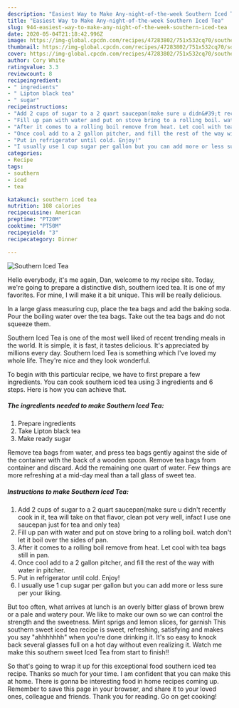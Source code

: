 ```yaml
---
description: "Easiest Way to Make Any-night-of-the-week Southern Iced Tea"
title: "Easiest Way to Make Any-night-of-the-week Southern Iced Tea"
slug: 944-easiest-way-to-make-any-night-of-the-week-southern-iced-tea
date: 2020-05-04T21:18:42.996Z
image: https://img-global.cpcdn.com/recipes/47283802/751x532cq70/southern-iced-tea-recipe-main-photo.jpg
thumbnail: https://img-global.cpcdn.com/recipes/47283802/751x532cq70/southern-iced-tea-recipe-main-photo.jpg
cover: https://img-global.cpcdn.com/recipes/47283802/751x532cq70/southern-iced-tea-recipe-main-photo.jpg
author: Cory White
ratingvalue: 3.3
reviewcount: 8
recipeingredient:
- " ingredients"
- " Lipton black tea"
- " sugar"
recipeinstructions:
- "Add 2 cups of sugar to a 2 quart saucepan(make sure u didn&#39;t recently cook in it, tea will take on that flavor, clean pot very well, infact I use one saucepan just for tea and only tea)"
- "Fill up pan with water and put on stove bring to a rolling boil. watch don&#39;t let it boil over the sides of pan."
- "After it comes to a rolling boil remove from heat. Let cool with tea bags still in pan."
- "Once cool add to a 2 gallon pitcher, and fill the rest of the way with water in pitcher."
- "Put in refrigerator until cold. Enjoy!"
- "I usually use 1 cup sugar per gallon but you can add more or less sure per your liking."
categories:
- Recipe
tags:
- southern
- iced
- tea

katakunci: southern iced tea 
nutrition: 108 calories
recipecuisine: American
preptime: "PT20M"
cooktime: "PT50M"
recipeyield: "3"
recipecategory: Dinner

---
```



![Southern Iced Tea](https://img-global.cpcdn.com/recipes/47283802/751x532cq70/southern-iced-tea-recipe-main-photo.jpg)

Hello everybody, it's me again, Dan, welcome to my recipe site. Today, we're going to prepare a distinctive dish, southern iced tea. It is one of my favorites. For mine, I will make it a bit unique. This will be really delicious.

In a large glass measuring cup, place the tea bags and add the baking soda. Pour the boiling water over the tea bags. Take out the tea bags and do not squeeze them.

Southern Iced Tea is one of the most well liked of recent trending meals in the world. It is simple, it is fast, it tastes delicious. It's appreciated by millions every day. Southern Iced Tea is something which I've loved my whole life. They're nice and they look wonderful.


To begin with this particular recipe, we have to first prepare a few ingredients. You can cook southern iced tea using 3 ingredients and 6 steps. Here is how you can achieve that.

<!--inarticleads1-->

##### The ingredients needed to make Southern Iced Tea:

1. Prepare  ingredients
1. Take  Lipton black tea
1. Make ready  sugar


Remove tea bags from water, and press tea bags gently against the side of the container with the back of a wooden spoon. Remove tea bags from container and discard. Add the remaining one quart of water. Few things are more refreshing at a mid-day meal than a tall glass of sweet tea. 

<!--inarticleads2-->

##### Instructions to make Southern Iced Tea:

1. Add 2 cups of sugar to a 2 quart saucepan(make sure u didn&#39;t recently cook in it, tea will take on that flavor, clean pot very well, infact I use one saucepan just for tea and only tea)
1. Fill up pan with water and put on stove bring to a rolling boil. watch don&#39;t let it boil over the sides of pan.
1. After it comes to a rolling boil remove from heat. Let cool with tea bags still in pan.
1. Once cool add to a 2 gallon pitcher, and fill the rest of the way with water in pitcher.
1. Put in refrigerator until cold. Enjoy!
1. I usually use 1 cup sugar per gallon but you can add more or less sure per your liking.


But too often, what arrives at lunch is an overly bitter glass of brown brew or a pale and watery pour. We like to make our own so we can control the strength and the sweetness. Mint sprigs and lemon slices, for garnish This southern sweet iced tea recipe is sweet, refreshing, satisfying and makes you say &#34;ahhhhhhh&#34; when you&#39;re done drinking it. It&#39;s so easy to knock back several glasses full on a hot day without even realizing it. Watch me make this southern sweet Iced Tea from start to finish!! 

So that's going to wrap it up for this exceptional food southern iced tea recipe. Thanks so much for your time. I am confident that you can make this at home. There is gonna be interesting food in home recipes coming up. Remember to save this page in your browser, and share it to your loved ones, colleague and friends. Thank you for reading. Go on get cooking!
